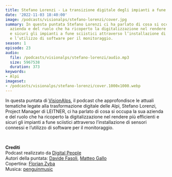 ```yaml
---
title: Stefano Lorenzi - La transizione digitale degli impianti a fune @Bolzano
date: '2022-11-03 18:40:00'
image: /podcasts/visionalps/stefano-lorenzi/cover.jpg
summary: In questa puntata Stefano Lorenzi ci ha parlato di cosa si occupa la sua
  azienda e del ruolo che ha ricoperto la digitalizzazione nel rendere più efficienti
  e sicuri gli impianti a fune sciistici attraverso l’installazione di sensori connessi
  e l’utilizzo di software per il monitoraggio.
season: 1
episode: 23
audio:
  file: /podcasts/visionalps/stefano-lorenzi/audio.mp3
  size: 5967538
  duration: 373
keywords:
- Alpi
imageset:
- /podcasts/visionalps/stefano-lorenzi/cover.1000x1000.webp
---
```


In questa puntata di [VisionAlps](https://www.visionalps.com/), il podcast che approfondisce le attuali tematiche legate alla trasformazione digitale delle Alpi, Stefano Lorenzi, Project Manager di LEITNER, ci ha parlato di cosa si occupa la sua azienda e del ruolo che ha ricoperto la digitalizzazione nel rendere più efficienti e sicuri gli impianti a fune sciistici attraverso l’installazione di sensori connessi e l’utilizzo di software per il monitoraggio.

<br>

**Crediti**<br>
Podcast realizzato da [Digital People](https://w3id.org/digitalpeople)<br>
Autori della puntata: [Davide Fasoli](https://www.linkedin.com/in/davide-fasoli-2b3246179/), [Matteo Gallo](https://www.linkedin.com/in/matteo-gallo-4a5ab31a8/)<br>
Copertina: [Florian Zyba](https://www.linkedin.com/in/florian-zyba/)<br>
Musica: [penguinmusic](https://pixabay.com/users/penguinmusic-24940186/)